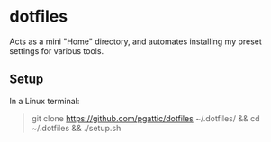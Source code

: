 # dotfiles

Acts as a mini "Home" directory, and automates installing my preset settings for various tools.

## Setup

In a Linux terminal:

> git clone https://github.com/pgattic/dotfiles ~/.dotfiles/ && cd ~/.dotfiles && ./setup.sh

